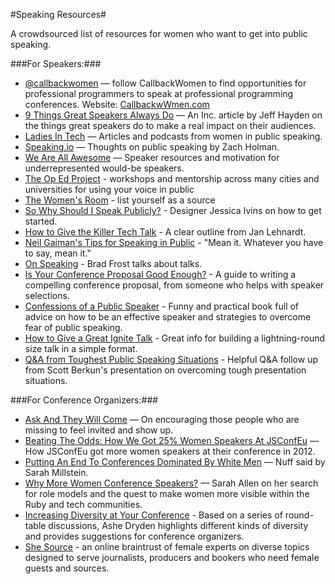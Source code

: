 #Speaking Resources#

A crowdsourced list of resources for women who want to get into public speaking.

###For Speakers:###

+ [@callbackwomen](https://twitter.com/CallbackWomen) — follow CallbackWomen to find opportunities for professional programmers to speak at professional programming conferences. Website: [CallbackwWmen.com](http://callbackwomen.com)
+ [9 Things Great Speakers Always Do](http://www.inc.com/jeff-haden/9-simple-things-great-speakers-always-do-mon.html) — An Inc. article by Jeff Hayden on the things great speakers do to make a real impact on their audiences.
+ [Ladies In Tech](http://ladiesintech.com/) — Articles and podcasts from women in public speaking.
+ [Speaking.io](http://speaking.io/) — Thoughts on public speaking by Zach Holman.
+ [We Are All Awesome](http://weareallaweso.me/) — Speaker resources and motivation for underrepresented would-be speakers.
+ [The Op Ed Project](http://www.theopedproject.org/) - workshops and mentorship across many cities and universities for using your voice in public
+ [The Women's Room](http://thewomensroom.org.uk/) - list yourself as a source
+ [So Why Should I Speak Publicly?](http://cognition.happycog.com/article/so-why-should-I-speak-publicly) - Designer Jessica Ivins on how to get started.
+ [How to Give the Killer Tech Talk](http://writing.jan.io/2013/05/10/how-to-give-the-killer-tech-talk---a-pamphlet.html) - A clear outline from Jan Lehnardt.
+ [Neil Gaiman's Tips for Speaking in Public](http://neil-gaiman.tumblr.com/post/41653204206/6-tips-for-speaking-in-public) - "Mean it. Whatever you have to say, mean it."
+ [On Speaking](http://bradfrostweb.com/blog/post/on-speaking/) - Brad Frost talks about talks.
+ [Is Your Conference Proposal Good Enough?](http://rckbt.me/2014/01/conference-proposals/) - A guide to writing a compelling conference proposal, from someone who helps with speaker selections.
+ [Confessions of a Public Speaker](http://www.amazon.com/Confessions-Public-Speaker-English/dp/1449301959/tag=scottberkunco-20) - Funny and practical book full of advice on how to be an effective speaker and strategies to overcome fear of public speaking.
+ [How to Give a Great Ignite Talk](http://scottberkun.com/2009/how-to-give-a-great-ignite-talk/) - Great info for building a lightning-round size talk in a simple format.
+ [Q&A from Toughest Public Speaking Situations](http://scottberkun.com/2014/qa-from-toughest-public-speaking-situations/) - Helpful Q&A follow up from Scott Berkun's presentation on overcoming tough presentation situations.

###For Conference Organizers:###

+ [Ask And They Will Come](http://blog.eurucamp.org/2013/05/27/end-of-eurucamp-cfp) — On encouraging those people who are missing to feel invited and show up.
+ [Beating The Odds: How We Got 25% Women Speakers At JSConfEu](http://2012.jsconf.eu/2012/09/17/beating-the-odds-how-we-got-25-percent-women-speakers.html) — How JSConfEu got more women speakers at their conference in 2012.
+ [Putting An End To Conferences Dominated By White Men](http://blogs.hbr.org/2014/01/theres-no-excuse-for-all-white-male-panels/) — Nuff said by Sarah Millstein.
+ [Why More Women Conference Speakers?](http://www.ultrasaurus.com/2014/01/women-conference-speakers/) — Sarah Allen on her search for role models and the quest to make women more visible within the Ruby and tech communities.
+ [Increasing Diversity at Your Conference](http://www.ashedryden.com/blog/increasing-diversity-at-your-conference) - Based on a series of round-table discussions, Ashe Dryden highlights different kinds of diversity and provides suggestions for conference organizers.
+ [She Source](http://www.shesource.org/) - an online braintrust of female experts on diverse topics designed to serve journalists, producers and bookers who need female guests and sources.
